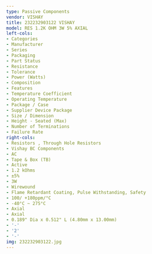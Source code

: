 ```yaml
---
type: Passive Components
vendor: VISHAY
title: 232232903122 VISHAY
model: RES 1.2K OHM 3W 5% AXIAL
left-cols:
- Categories
- Manufacturer
- Series
- Packaging 
- Part Status
- Resistance
- Tolerance
- Power (Watts)
- Composition
- Features
- Temperature Coefficient
- Operating Temperature
- Package / Case
- Supplier Device Package
- Size / Dimension
- Height - Seated (Max)
- Number of Terminations
- Failure Rate
right-cols:
- Resistors , Through Hole Resistors
- Vishay BC Components
- AC
- Tape & Box (TB) 
- Active
- 1.2 kOhms
- ±5%
- 3W
- Wirewound
- Flame Retardant Coating, Pulse Withstanding, Safety
- 100/ +180ppm/°C
- -40°C ~ 275°C
- Axial
- Axial
- 0.189" Dia x 0.512" L (4.80mm x 13.00mm)
- '-'
- '2'
- '-'
img: 232232903122.jpg
---
```

